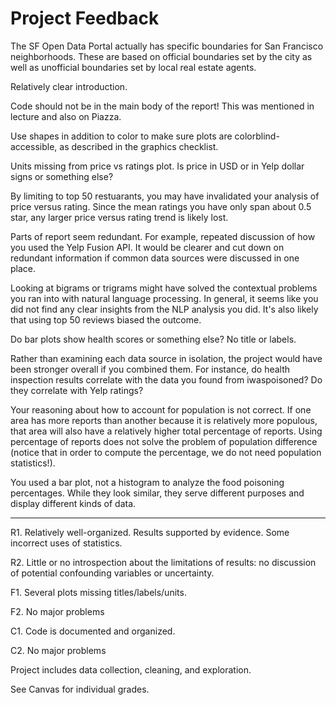 # Project Feedback

The SF Open Data Portal actually has specific boundaries for San Francisco
neighborhoods. These are based on official boundaries set by the city as well
as unofficial boundaries set by local real estate agents.

Relatively clear introduction.

Code should not be in the main body of the report! This was mentioned in
lecture and also on Piazza.

Use shapes in addition to color to make sure plots are colorblind-accessible,
as described in the graphics checklist.

Units missing from price vs ratings plot. Is price in USD or in Yelp dollar
signs or something else?

By limiting to top 50 restuarants, you may have invalidated your analysis of
price versus rating. Since the mean ratings you have only span about 0.5 star,
any larger price versus rating trend is likely lost.

Parts of report seem redundant. For example, repeated discussion of how you
used the Yelp Fusion API. It would be clearer and cut down on redundant
information if common data sources were discussed in one place.

Looking at bigrams or trigrams might have solved the contextual problems you
ran into with natural language processing. In general, it seems like you did
not find any clear insights from the NLP analysis you did. It's also likely
that using top 50 reviews biased the outcome.

Do bar plots show health scores or something else? No title or labels.

Rather than examining each data source in isolation, the project would have
been stronger overall if you combined them. For instance, do health inspection
results correlate with the data you found from iwaspoisoned? Do they correlate
with Yelp ratings?

Your reasoning about how to account for population is not correct. If one area
has more reports than another because it is relatively more populous, that area
will also have a relatively higher total percentage of reports. Using
percentage of reports does not solve the problem of population difference
(notice that in order to compute the percentage, we do not need population
statistics!).

You used a bar plot, not a histogram to analyze the food poisoning percentages.
While they look similar, they serve different purposes and display different
kinds of data.

---

R1. Relatively well-organized. Results supported by evidence. Some incorrect
uses of statistics.

R2. Little or no introspection about the limitations of results: no discussion
of potential confounding variables or uncertainty.

F1. Several plots missing titles/labels/units.

F2. No major problems

C1. Code is documented and organized.

C2. No major problems

Project includes data collection, cleaning, and exploration.

See Canvas for individual grades.
